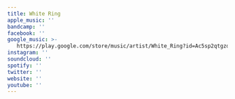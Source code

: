 ```yaml
---
title: White Ring
apple_music: ''
bandcamp: ''
facebook: ''
google_music: >-
   https://play.google.com/store/music/artist/White_Ring?id=Ac5sp2qtgzd2qbs6nqdwl5mg5ue
instagram: ''
soundcloud: ''
spotify: ''
twitter: ''
website: ''
youtube: ''
---
```

